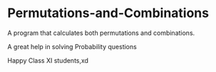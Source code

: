 # Permutations-and-Combinations
A program that calculates both permutations and combinations.
<p>A great help in solving Probability questions</p>
<p>Happy Class XI students,xd</p>
